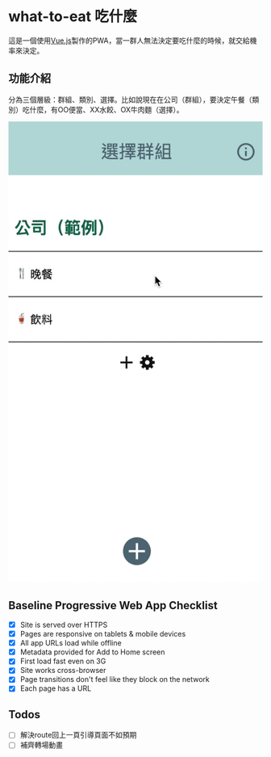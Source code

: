 # what-to-eat 吃什麼
這是一個使用[Vue.js](https://github.com/vuejs/vue)製作的PWA，當一群人無法決定要吃什麼的時候，就交給機率來決定。

## 功能介紹
分為三個層級：群組、類別、選擇。比如說現在在公司（群組），要決定午餐（類別）吃什麼，有OO便當、XX水餃、OX牛肉麵（選擇）。

![demo](https://github.com/krvpb024/what-to-eat/blob/master/demo.gif)

## Baseline Progressive Web App Checklist
- [x] Site is served over HTTPS
- [x] Pages are responsive on tablets & mobile devices
- [x] All app URLs load while offline
- [x] Metadata provided for Add to Home screen
- [x] First load fast even on 3G
- [x] Site works cross-browser
- [x] Page transitions don't feel like they block on the network
- [x] Each page has a URL

## Todos
- [ ] 解決route回上一頁引導頁面不如預期
- [ ] 補齊轉場動畫